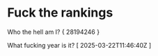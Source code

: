 # Fuck the rankings

Who the hell am I?
{ 28194246 }

What fucking year is it?
[ 2025-03-22T11:46:40Z ]

